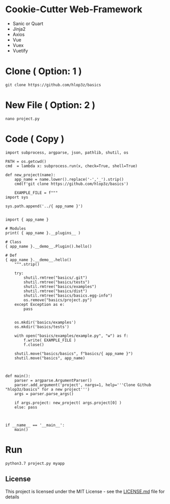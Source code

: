 # Cookie-Cutter Web-Framework
* Sanic or Quart
* Jinja2
* Axios
* Vue
* Vuex
* Vuetify

# Clone ( Option: 1 )
```
git clone https://github.com/hlop3z/basics
```

# New File ( Option: 2 )
```
nano project.py
```
# Code ( Copy )
```
import subprocess, argparse, json, pathlib, shutil, os

PATH = os.getcwd()
cmd  = lambda x: subprocess.run(x, check=True, shell=True)

def new_project(name):
    app_name = name.lower().replace('-','_').strip()
    cmd(f'git clone https://github.com/hlop3z/basics')

    EXAMPLE_FILE = f"""
import sys

sys.path.append('../{ app_name }')


import { app_name }

# Modules
print( { app_name }.__plugins__ )

# Class
{ app_name }.__demo__.Plugin().hello()

# Def
{ app_name }.__demo__.hello()
    """.strip()

    try:
        shutil.rmtree("basics/.git")
        shutil.rmtree("basics/tests")
        shutil.rmtree("basics/examples")
        shutil.rmtree("basics/dist")
        shutil.rmtree("basics/basics.egg-info")
        os.remove("basics/project.py")
    except Exception as e:
        pass


    os.mkdir('basics/examples')
    os.mkdir('basics/tests')

    with open("basics/examples/example.py", "w") as f:
        f.write( EXAMPLE_FILE )
        f.close()

    shutil.move("basics/basics", f"basics/{ app_name }")
    shutil.move("basics", app_name)



def main():
    parser = argparse.ArgumentParser()
    parser.add_argument('project', nargs=1, help='''Clone Github "hlop3z/basics" for a new project''')
    args = parser.parse_args()

    if args.project: new_project( args.project[0] )
    else: pass



if __name__ == '__main__':
    main()

```

# Run
```
python3.7 project.py myapp
```


## License

This project is licensed under the MIT License - see the [LICENSE.md](LICENSE.md) file for details
